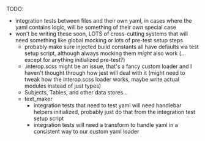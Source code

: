 TODO:

- integration tests between files and their own yaml, in cases where the yaml contains logic, will be something of their own special case
- won't be writing these soon, LOTS of cross-cutting systems that will need something like global mocking or lots of pre-test setup steps
  - probably make sure injected build constants all have defaults via test setup script, although always mocking them _might_ also work (... except for anything initialized pre-test?)
  - .interop.scss might be an issue, that's a fancy custom loader and I haven't thought through how jest will deal with it (might need to tweak how the interop.scss loader works, maybe write actual modules instead of just types)
  - Subjects, Tables, and other data stores...
  - text_maker
    - integration tests that need to test yaml will need handlebar helpers initialized, probably just do that from the integration test setup script
    - integration tests will need a transform to handle yaml in a consistent way to our custom yaml loader
